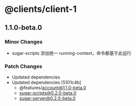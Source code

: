 # @clients/client-1

## 1.1.0-beta.0

### Minor Changes

- sugar-scripts 添加统一 running-context，命令都基于此运行

### Patch Changes

- Updated dependencies
- Updated dependencies [5101c4b]
  - @features/account@1.1.0-beta.0
  - sugar-scripts@0.2.0-beta.0
  - sugar-server@0.2.0-beta.0
